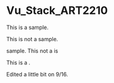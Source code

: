 # Vu_Stack_ART2210

This is a sample.

This is not a sample.

sample. This not a is

<div align=center>


<div align=left>

This is a   .

Edited a little bit on 9/16.
